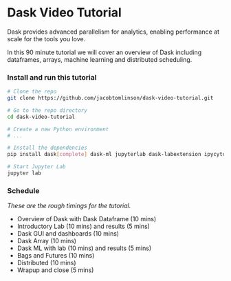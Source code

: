 # Dask Video Tutorial

Dask provides advanced parallelism for analytics, enabling performance at scale for the tools you love.

In this 90 minute tutorial we will cover an overview of Dask including dataframes, arrays, machine learning and distributed scheduling.

### Install and run this tutorial

```bash
# Clone the repo
git clone https://github.com/jacobtomlinson/dask-video-tutorial.git

# Go to the repo directory
cd dask-video-tutorial

# Create a new Python environment
# ...

# Install the dependencies
pip install dask[complete] dask-ml jupyterlab dask-labextension ipycytoscape

# Start Jupyter Lab
jupyter lab
```

### Schedule

*These are the rough timings for the tutorial.*

- Overview of Dask with Dask Dataframe (10 mins)
- Introductory Lab (10 mins) and results (5 mins)
- Dask GUI and dashboards (10 mins)
- Dask Array (10 mins)
- Dask ML with lab (10 mins) and results (5 mins)
- Bags and Futures (10 mins)
- Distributed (10 mins)
- Wrapup and close (5 mins)

